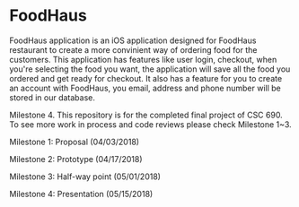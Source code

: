 # FoodHaus
FoodHaus application is an iOS application designed for FoodHaus restaurant to create a more convinient way of ordering food for the customers. 
This application has features like user login, checkout, when you're selecting the food you want, the application will save all the food you ordered and get ready for checkout. It also has a feature for you to create an account with FoodHaus, you email, address and phone number will be stored in our database.


Milestone 4. This repository is for the completed final project of CSC 690. To see more work in process and code reviews please check Milestone 1~3.


Milestone 1: Proposal (04/03/2018)

Milestone 2: Prototype (04/17/2018)

Milestone 3: Half-way point (05/01/2018)

Milestone 4: Presentation (05/15/2018)
